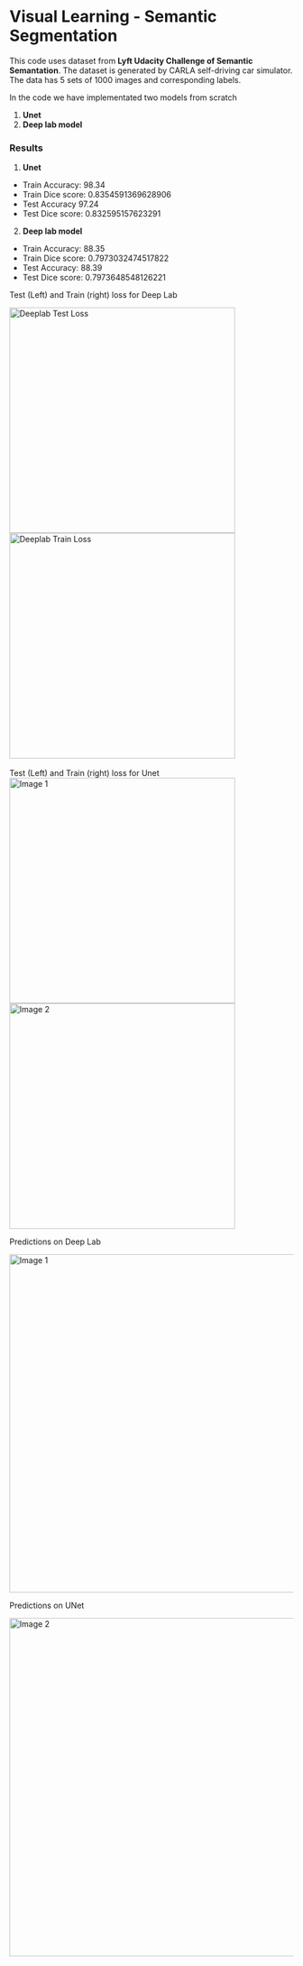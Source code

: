 # Visual Learning - Semantic Segmentation

This code uses dataset from **Lyft Udacity Challenge of Semantic Semantation**. The dataset is generated by CARLA self-driving car simulator.
The data has 5 sets of 1000 images and corresponding labels.

In the code we have implementated two models from scratch
1. **Unet**
2. **Deep lab model**


### Results 

1. **Unet**
  - Train Accuracy: 98.34
  - Train Dice score: 0.8354591369628906
  - Test Accuracy 97.24
  - Test Dice score: 0.832595157623291

2. **Deep lab model**
  - Train Accuracy: 88.35
  - Train Dice score: 0.7973032474517822
  - Test Accuracy: 88.39
  - Test Dice score: 0.7973648548126221

Test (Left) and Train (right) loss for Deep Lab
<div>
    <img src="https://github.com/khire12/visual_learning/blob/main/results/deeplab_test_loss.jpeg" title="Deeplab Test Loss" width="400"/>
    <img src="https://github.com/khire12/visual_learning/blob/main/results/deeplab_training.jpeg" title="Deeplab Train Loss" width="400"/>
</div>
<br>
Test (Left) and Train (right) loss for Unet
<div>
    <img src="https://github.com/khire12/visual_learning/blob/main/results/unet_testloss.jpeg" alt="Image 1" title="Unet Test Loss" width="400"/>
    <img src="https://github.com/khire12/visual_learning/blob/main/results/unet_trainloss.jpeg" alt="Image 2" title="Unet Train Loss" width="400"/>
</div>


Predictions on Deep Lab
<div>
    <img src="https://github.com/khire12/visual_learning/blob/main/results/predictions_deeplab.jpeg" alt="Image 1" width="600"/>
</div>


Predictions on UNet
<div>
  <img src="https://github.com/khire12/visual_learning/blob/main/results/predictions_unet.jpeg" alt="Image 2" width="600"/>
</div>




